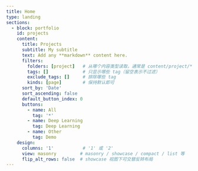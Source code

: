 ```yaml
---
title: Home
type: landing
sections:
  - block: portfolio
    id: projects
    content:
      title: Projects
      subtitle: My subtitle
      text: Add any **markdown** content here.
      filters:
        folders: [project]   # 从哪个内容类型读取，通常是 content/project/*
        tags: []             # 只显示哪些 tag（留空表示不过滤）
        exclude_tags: []     # 排除哪些 tag
        kinds: [page]        # 保持默认即可
      sort_by: 'Date'
      sort_ascending: false
      default_button_index: 0
      buttons:
        - name: All
          tag: '*'
        - name: Deep Learning
          tag: Deep Learning
        - name: Other
          tag: Demo
    design:
      columns: '1'           # '1' 或 '2'
      view: masonry         # masonry / showcase / compact / list 等
      flip_alt_rows: false  # showcase 视图下可交替反转布局
---
```

